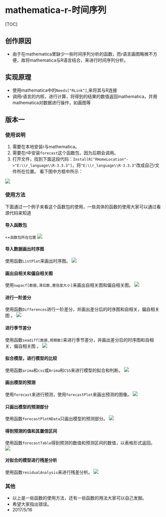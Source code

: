 # mathematica-r-时间序列
[TOC]
## 创作原因
- 由于在mathematica里缺少一些时间序列分析的函数，而r语言画图略微不方便，故将mathematica与R语言结合，来进行时间序列分析。

## 实现原理
- 使用mathematica中的`Needs["RLink"]`,来将其与R连接
- 调用r语言的内核，进行计算，将得到的结果的数值返回mathematica，并用mathematica对数据进行操作，如画图等

## 版本一
### 使用说明
1. 需要在本地安装r与mathematica。
2. 需要在r中安装`forecast`这个函数包，因为后期会调用。
3. 打开文件，找到下面这段代码：`InstallR["RHomeLocation"->"E:\\r_language\\R-3.3.3"]`，将`"E:\\r_language\\R-3.3.3"`改成自己r文件所在位置。
看下图中方框中所示：

![](http://ootgubexr.bkt.clouddn.com/snipaste_20170516_153023.png)

### 使用方法
下面通过一个例子来看这个函数包的使用，一些具体的函数的使用大家可以通过看源代码来知道
#### 导入函数包
`<`+`函数包所在位置`
![](http://ootgubexr.bkt.clouddn.com/snipaste_20170516_153610.png)

#### 导入数据画出时序图
使用函数`ListPlot`来画出时序图。
![](http://ootgubexr.bkt.clouddn.com/snipaste_20170516_153844.png)

#### 画出自相关和偏自相关图
使用`swpacf[数据,滞后数,置信度大小]`来画出自相关图和偏自相关图。
![](http://ootgubexr.bkt.clouddn.com/snipaste_20170516_153852.png)

#### 进行一阶差分
使用函数`Differences`进行一阶差分，并画出差分后的时序图和自相关，偏自相关图 。
![](http://ootgubexr.bkt.clouddn.com/snipaste_20170516_154128.png)

#### 进行季节差分
使用函数`seadiff[数据,周期数]`来进行季节差分，并画出差分后的时序图和自相关，偏自相关图 。
![](http://ootgubexr.bkt.clouddn.com/snipaste_20170516_154249.png)

#### 拟合模型，进行模型的比较
使用函数`arima`和`css`或`Arima`和`CSS`来进行模型的拟合和判断。
![](http://ootgubexr.bkt.clouddn.com/snipaste_20170516_154517.png)

#### 画出模型的预测
使用`forecast`来进行预测，使用`forecastPlot`来画出预测的图像。
![](http://ootgubexr.bkt.clouddn.com/snipaste_20170516_154854.png)

#### 只画出模型的预测部分
使用函数`forecastPlotNData`只画出模型的预测部分。
![](http://ootgubexr.bkt.clouddn.com/snipaste_20170516_155306.png)

#### 得到预测的值和其置信区间
使用函数`forecastTable`得到预测的数值和预测区间的数值，以表格形式返回。
![](http://ootgubexr.bkt.clouddn.com/snipaste_20170516_155708.png)

#### 对拟合的模型进行残差分析
使用函数`residualAnalysis`来进行残差分析。
![](http://ootgubexr.bkt.clouddn.com/snipaste_20170516_160012.png)

### 其他
- 以上是一些函数的使用方法，还有一些函数的用法大家可以自己发掘。
- 希望大家指出错误。
- 2017/5/16
